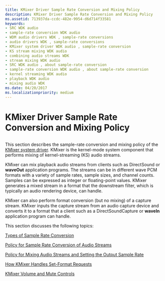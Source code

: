 ```yaml
---
title: KMixer Driver Sample Rate Conversion and Mixing Policy
description: KMixer Driver Sample Rate Conversion and Mixing Policy
ms.assetid: 713937da-ccdc-482e-9954-d6d714f33581
keywords:
- SRC WDK audio
- sample-rate conversion WDK audio
- WDM audio drivers WDK , sample-rate conversions
- audio drivers WDK , sample-rate conversions
- KMixer system driver WDK audio , sample-rate conversion
- KS stream mixing WDK audio
- combining audio streams WDK
- stream mixing WDK audio
- SRC WDK audio , about sample-rate conversion
- sample-rate conversion WDK audio , about sample-rate conversion
- kernel streaming WDK audio
- playback WDK audio
- mixing audio WDK
ms.date: 04/20/2017
ms.localizationpriority: medium
---
```


# KMixer Driver Sample Rate Conversion and Mixing Policy


## <span id="kmixer_driver_sample_rate_conversion_and_mixing_policy"></span><span id="KMIXER_DRIVER_SAMPLE_RATE_CONVERSION_AND_MIXING_POLICY"></span>


This section describes the sample-rate conversion and mixing policy of the [KMixer system driver](kernel-mode-wdm-audio-components.md#kmixer_system_driver). KMixer is the kernel-mode system component that performs mixing of kernel-streaming (KS) audio streams.

KMixer can mix playback audio streams from clients such as DirectSound or **waveOut** application programs. The streams can be in different wave PCM formats with a variety of sample rates, sample sizes, and channel counts. Samples can be expressed as integer or floating-point values. KMixer generates a mixed stream in a format that the downstream filter, which is typically an audio rendering device, can handle.

KMixer can also perform format conversion (but no mixing) of a capture stream. KMixer inputs the capture stream from an audio capture device and converts it to a format that a client such as a DirectSoundCapture or **waveIn** application program can handle.

This section discusses the following topics:

[Types of Sample Rate Conversion](types-of-sample-rate-conversion.md)

[Policy for Sample Rate Conversion of Audio Streams](policy-for-sample-rate-conversion-of-audio-streams.md)

[Policy for Mixing Audio Streams and Setting the Output Sample Rate](policy-for-mixing-audio-streams-and-setting-the-output-sample-rate.md)

[How KMixer Handles Set-Format Requests](how-kmixer-handles-set-format-requests.md)

[KMixer Volume and Mute Controls](kmixer-volume-and-mute-controls.md)

 

 




